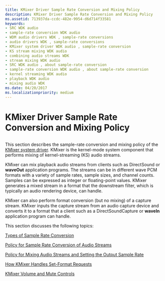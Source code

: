 ```yaml
---
title: KMixer Driver Sample Rate Conversion and Mixing Policy
description: KMixer Driver Sample Rate Conversion and Mixing Policy
ms.assetid: 713937da-ccdc-482e-9954-d6d714f33581
keywords:
- SRC WDK audio
- sample-rate conversion WDK audio
- WDM audio drivers WDK , sample-rate conversions
- audio drivers WDK , sample-rate conversions
- KMixer system driver WDK audio , sample-rate conversion
- KS stream mixing WDK audio
- combining audio streams WDK
- stream mixing WDK audio
- SRC WDK audio , about sample-rate conversion
- sample-rate conversion WDK audio , about sample-rate conversion
- kernel streaming WDK audio
- playback WDK audio
- mixing audio WDK
ms.date: 04/20/2017
ms.localizationpriority: medium
---
```


# KMixer Driver Sample Rate Conversion and Mixing Policy


## <span id="kmixer_driver_sample_rate_conversion_and_mixing_policy"></span><span id="KMIXER_DRIVER_SAMPLE_RATE_CONVERSION_AND_MIXING_POLICY"></span>


This section describes the sample-rate conversion and mixing policy of the [KMixer system driver](kernel-mode-wdm-audio-components.md#kmixer_system_driver). KMixer is the kernel-mode system component that performs mixing of kernel-streaming (KS) audio streams.

KMixer can mix playback audio streams from clients such as DirectSound or **waveOut** application programs. The streams can be in different wave PCM formats with a variety of sample rates, sample sizes, and channel counts. Samples can be expressed as integer or floating-point values. KMixer generates a mixed stream in a format that the downstream filter, which is typically an audio rendering device, can handle.

KMixer can also perform format conversion (but no mixing) of a capture stream. KMixer inputs the capture stream from an audio capture device and converts it to a format that a client such as a DirectSoundCapture or **waveIn** application program can handle.

This section discusses the following topics:

[Types of Sample Rate Conversion](types-of-sample-rate-conversion.md)

[Policy for Sample Rate Conversion of Audio Streams](policy-for-sample-rate-conversion-of-audio-streams.md)

[Policy for Mixing Audio Streams and Setting the Output Sample Rate](policy-for-mixing-audio-streams-and-setting-the-output-sample-rate.md)

[How KMixer Handles Set-Format Requests](how-kmixer-handles-set-format-requests.md)

[KMixer Volume and Mute Controls](kmixer-volume-and-mute-controls.md)

 

 




